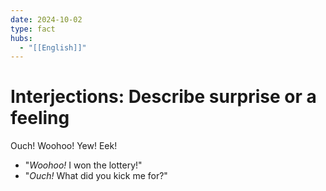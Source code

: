 ```yaml
---
date: 2024-10-02
type: fact
hubs:
  - "[[English]]"
---
```


# Interjections: Describe surprise or a feeling

Ouch! Woohoo! Yew! Eek!

- "*Woohoo!* I won the lottery!"
- "*Ouch!* What did you kick me for?"
